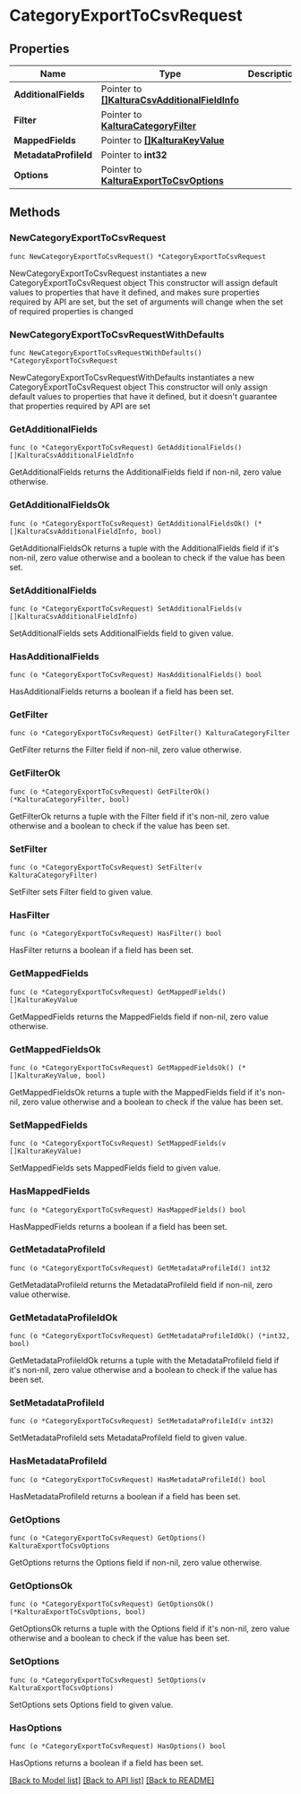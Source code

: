 # CategoryExportToCsvRequest

## Properties

Name | Type | Description | Notes
------------ | ------------- | ------------- | -------------
**AdditionalFields** | Pointer to [**[]KalturaCsvAdditionalFieldInfo**](KalturaCsvAdditionalFieldInfo.md) |  | [optional] 
**Filter** | Pointer to [**KalturaCategoryFilter**](KalturaCategoryFilter.md) |  | [optional] 
**MappedFields** | Pointer to [**[]KalturaKeyValue**](KalturaKeyValue.md) |  | [optional] 
**MetadataProfileId** | Pointer to **int32** |  | [optional] 
**Options** | Pointer to [**KalturaExportToCsvOptions**](KalturaExportToCsvOptions.md) |  | [optional] 

## Methods

### NewCategoryExportToCsvRequest

`func NewCategoryExportToCsvRequest() *CategoryExportToCsvRequest`

NewCategoryExportToCsvRequest instantiates a new CategoryExportToCsvRequest object
This constructor will assign default values to properties that have it defined,
and makes sure properties required by API are set, but the set of arguments
will change when the set of required properties is changed

### NewCategoryExportToCsvRequestWithDefaults

`func NewCategoryExportToCsvRequestWithDefaults() *CategoryExportToCsvRequest`

NewCategoryExportToCsvRequestWithDefaults instantiates a new CategoryExportToCsvRequest object
This constructor will only assign default values to properties that have it defined,
but it doesn't guarantee that properties required by API are set

### GetAdditionalFields

`func (o *CategoryExportToCsvRequest) GetAdditionalFields() []KalturaCsvAdditionalFieldInfo`

GetAdditionalFields returns the AdditionalFields field if non-nil, zero value otherwise.

### GetAdditionalFieldsOk

`func (o *CategoryExportToCsvRequest) GetAdditionalFieldsOk() (*[]KalturaCsvAdditionalFieldInfo, bool)`

GetAdditionalFieldsOk returns a tuple with the AdditionalFields field if it's non-nil, zero value otherwise
and a boolean to check if the value has been set.

### SetAdditionalFields

`func (o *CategoryExportToCsvRequest) SetAdditionalFields(v []KalturaCsvAdditionalFieldInfo)`

SetAdditionalFields sets AdditionalFields field to given value.

### HasAdditionalFields

`func (o *CategoryExportToCsvRequest) HasAdditionalFields() bool`

HasAdditionalFields returns a boolean if a field has been set.

### GetFilter

`func (o *CategoryExportToCsvRequest) GetFilter() KalturaCategoryFilter`

GetFilter returns the Filter field if non-nil, zero value otherwise.

### GetFilterOk

`func (o *CategoryExportToCsvRequest) GetFilterOk() (*KalturaCategoryFilter, bool)`

GetFilterOk returns a tuple with the Filter field if it's non-nil, zero value otherwise
and a boolean to check if the value has been set.

### SetFilter

`func (o *CategoryExportToCsvRequest) SetFilter(v KalturaCategoryFilter)`

SetFilter sets Filter field to given value.

### HasFilter

`func (o *CategoryExportToCsvRequest) HasFilter() bool`

HasFilter returns a boolean if a field has been set.

### GetMappedFields

`func (o *CategoryExportToCsvRequest) GetMappedFields() []KalturaKeyValue`

GetMappedFields returns the MappedFields field if non-nil, zero value otherwise.

### GetMappedFieldsOk

`func (o *CategoryExportToCsvRequest) GetMappedFieldsOk() (*[]KalturaKeyValue, bool)`

GetMappedFieldsOk returns a tuple with the MappedFields field if it's non-nil, zero value otherwise
and a boolean to check if the value has been set.

### SetMappedFields

`func (o *CategoryExportToCsvRequest) SetMappedFields(v []KalturaKeyValue)`

SetMappedFields sets MappedFields field to given value.

### HasMappedFields

`func (o *CategoryExportToCsvRequest) HasMappedFields() bool`

HasMappedFields returns a boolean if a field has been set.

### GetMetadataProfileId

`func (o *CategoryExportToCsvRequest) GetMetadataProfileId() int32`

GetMetadataProfileId returns the MetadataProfileId field if non-nil, zero value otherwise.

### GetMetadataProfileIdOk

`func (o *CategoryExportToCsvRequest) GetMetadataProfileIdOk() (*int32, bool)`

GetMetadataProfileIdOk returns a tuple with the MetadataProfileId field if it's non-nil, zero value otherwise
and a boolean to check if the value has been set.

### SetMetadataProfileId

`func (o *CategoryExportToCsvRequest) SetMetadataProfileId(v int32)`

SetMetadataProfileId sets MetadataProfileId field to given value.

### HasMetadataProfileId

`func (o *CategoryExportToCsvRequest) HasMetadataProfileId() bool`

HasMetadataProfileId returns a boolean if a field has been set.

### GetOptions

`func (o *CategoryExportToCsvRequest) GetOptions() KalturaExportToCsvOptions`

GetOptions returns the Options field if non-nil, zero value otherwise.

### GetOptionsOk

`func (o *CategoryExportToCsvRequest) GetOptionsOk() (*KalturaExportToCsvOptions, bool)`

GetOptionsOk returns a tuple with the Options field if it's non-nil, zero value otherwise
and a boolean to check if the value has been set.

### SetOptions

`func (o *CategoryExportToCsvRequest) SetOptions(v KalturaExportToCsvOptions)`

SetOptions sets Options field to given value.

### HasOptions

`func (o *CategoryExportToCsvRequest) HasOptions() bool`

HasOptions returns a boolean if a field has been set.


[[Back to Model list]](../README.md#documentation-for-models) [[Back to API list]](../README.md#documentation-for-api-endpoints) [[Back to README]](../README.md)


